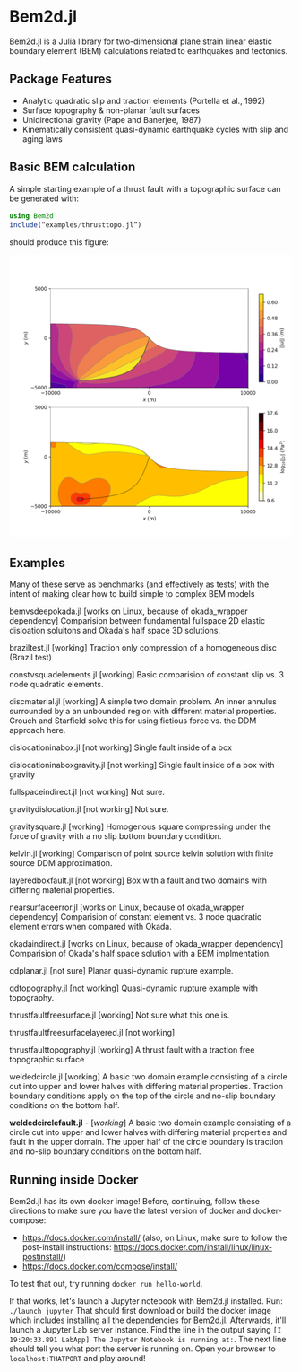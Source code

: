 # Bem2d.jl
Bem2d.jl is a Julia library for two-dimensional plane strain linear elastic boundary element (BEM) calculations related to earthquakes and tectonics.

## Package Features
  - Analytic quadratic slip and traction elements (Portella et al., 1992)
  - Surface topography & non-planar fault surfaces
  - Unidirectional gravity (Pape and Banerjee, 1987)
  - Kinematically consistent quasi-dynamic earthquake cycles with slip and aging laws

## Basic BEM calculation
A simple starting example of a thrust fault with a topographic surface can be generated with:

```Julia
using Bem2d
include(“examples/thrusttopo.jl”)
```
should produce this figure:

![thrusttopo](/docs/src/assets/ex_thrusttopo.png)

## Examples
Many of these serve as benchmarks (and effectively as tests) with the intent of making clear how to build simple to complex BEM models

bemvsdeepokada.jl [works on Linux, because of okada_wrapper dependency]
Comparision between fundamental fullspace 2D elastic disloation soluitons and Okada's half space 3D solutions. 

braziltest.jl [working]
Traction only compression of a homogeneous disc (Brazil test)

constvsquadelements.jl [working]
Basic comparision of constant slip vs. 3 node quadratic elements.

discmaterial.jl [working]
A simple two domain problem.  An inner annulus surrounded by a an unbounded region with different material properties.  Crouch and Starfield solve this for using fictious force vs. the DDM approach here.

dislocationinabox.jl [not working]
Single fault inside of a box

dislocationinaboxgravity.jl [not working] 
Single fault inside of a box with gravity

fullspaceindirect.jl [not working]
Not sure.

gravitydislocation.jl [not working]
Not sure.

gravitysquare.jl [working]
Homogenous square compressing under the force of gravity with a no slip bottom boundary condition.

kelvin.jl [working]
Comparison of point source kelvin solution with finite source DDM approximation.

layeredboxfault.jl [not working]
Box with a fault and two domains with differing material properties.

nearsurfaceerror.jl [works on Linux, because of okada_wrapper dependency]
Comparision of constant element vs. 3 node quadratic element errors when compared with Okada.

okadaindirect.jl [works on Linux, because of okada_wrapper dependency]
Comparision of Okada's half space solution with a BEM implmentation.

qdplanar.jl [not sure]
Planar quasi-dynamic rupture example.

qdtopography.jl [not working]
Quasi-dynamic rupture example with topography.

thrustfaultfreesurface.jl [working]
Not sure what this one is.

thrustfaultfreesurfacelayered.jl [not working]

thrustfaulttopography.jl [working]
A thrust fault with a traction free topographic surface

weldedcircle.jl [working]
A basic two domain example consisting of a circle cut into upper and lower halves with differing material properties.  Traction boundary conditions apply on the top of the circle and no-slip boundary conditions on the bottom half.

**weldedcirclefault.jl** - [*working*] A basic two domain example consisting of a circle cut into upper and lower halves with differing material properties and fault in the upper domain. The upper half of the circle boundary is traction and no-slip boundary conditions on the bottom half.


## Running inside Docker

Bem2d.jl has its own docker image! Before, continuing, follow these directions to make sure you have the latest version of docker and docker-compose:

* https://docs.docker.com/install/ (also, on Linux, make sure to follow the post-install instructions: https://docs.docker.com/install/linux/linux-postinstall/)
* https://docs.docker.com/compose/install/

To test that out, try running `docker run hello-world`. 

If that works, let's launch a Jupyter notebook with Bem2d.jl installed. Run: `./launch_jupyter` That should first download or build the docker image which includes installing all the dependencies for Bem2d.jl. Afterwards, it'll launch a Jupyter Lab server instance. Find the line in the output saying `[I 19:20:33.891 LabApp] The Jupyter Notebook is running at:`. The next line should tell you what port the server is running on. Open your browser to `localhost:THATPORT` and play around! 
